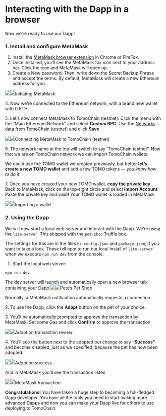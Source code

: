 # Interacting with the Dapp in a browser

Now we’re ready to use our Dapp!

### 1. Install and configure MetaMask <a href="#4986" id="4986"></a>

1. Install the [MetaMask browser extension](https://metamask.io) in Chrome or FireFox.
2. Once installed, you’ll see the MetaMask fox icon next to your address bar. Click the icon and MetaMask will open up.
3. Create a New password. Then, write down the Secret Backup Phrase and accept the terms. By default, MetaMask will create a new Ethereum address for you.

![](https://miro.medium.com/max/60/1\*tV2bQfZ2vVhvpOOwKY0Y5g.png?q=20)![](https://miro.medium.com/max/1828/1\*tV2bQfZ2vVhvpOOwKY0Y5g.png)Initiating MetaMask

4\. Now we’re connected to the Ethereum network, with a brand new wallet with 0 ETH.

5\. Let’s now connect MetaMask to TomoChain (testnet). Click the menu with the “Main Ethereum Network” and select **Custom RPC**. Use the [Networks data from TomoChain](https://docs.tomochain.com/general/networks/) (testnet) and click **Save**

![](https://miro.medium.com/max/60/1\*Dm4qhGJOjnolRwxX-VN94w.png?q=20)![](https://miro.medium.com/max/1424/1\*Dm4qhGJOjnolRwxX-VN94w.png)Connecting MetaMask to TomoChain (testnet)

6\. The network name at the top will switch to say “TomoChain testnet”. Now that we are on TomoChain network we can import TomoChain wallets.

We could use the TOMO wallet we created previously, but better **let’s create a new TOMO wallet** and add a few TOMO tokens — _you know how to do it_.

7\. Once you have created your new TOMO wallet, **copy the private key**. Back to MetaMask, click on the top-right circle and select **Import Account.** Paste the private key and _voilà_! Your TOMO wallet is loaded in MetaMask

![](https://miro.medium.com/max/60/1\*AjEHidU-h0Ae0CXTsQUJ5Q.png?q=20)![](https://miro.medium.com/max/1298/1\*AjEHidU-h0Ae0CXTsQUJ5Q.png)Importing a wallet

### 2. Using the Dapp <a href="#9432" id="9432"></a>

We will now start a local web server and interact with the Dapp. We’re using the `lite-server`. This shipped with the `pet-shop` Truffle box.

The settings for this are in the files `bs-config.json` and `package.json`, if you want to take a look. These tell npm to run our local install of `lite-server` when we execute `npm run dev` from the console.

1. Start the local web server:

```
npm run dev
```

The dev server will launch and automatically open a new browser tab containing your Dapp.![](https://miro.medium.com/max/60/1\*gq766GpFC3UUCMoPW\_3Isw.png?q=20)![](https://miro.medium.com/max/2204/1\*gq766GpFC3UUCMoPW\_3Isw.png)Pete’s Pet Shop

Normally, a MetaMask notification automatically requests a connection.

2\. To use the Dapp, click the **Adopt** button on the pet of your choice.

3\. You’ll be automatically prompted to approve the transaction by MetaMask. Set some Gas and click **Confirm** to approve the transaction

![](https://miro.medium.com/max/60/1\*KNOJi0WwGoYF7jy\_AQz43Q.png?q=20)![](https://miro.medium.com/max/1378/1\*KNOJi0WwGoYF7jy\_AQz43Q.png)Adoption transaction review

4\. You’ll see the button next to the adopted pet change to say **“Success”** and become disabled, just as we specified, because the pet has now been adopted.

![](https://miro.medium.com/max/46/0\*iwMICrpZrGfJiNSY.png?q=20)![](https://miro.medium.com/max/988/0\*iwMICrpZrGfJiNSY.png)Adoption success

And in MetaMask you’ll see the transaction listed

![](https://miro.medium.com/max/44/1\*iqZsMFlAA3NCkOO-xfEjiQ.png?q=20)![](https://miro.medium.com/max/746/1\*iqZsMFlAA3NCkOO-xfEjiQ.png)MetaMask transaction

**Congratulations!** You have taken a huge step to becoming a full-fledged Dapp developer. You have all the tools you need to start making more advanced Dapps and now you can make your Dapp live for others to use deploying to TomoChain.
